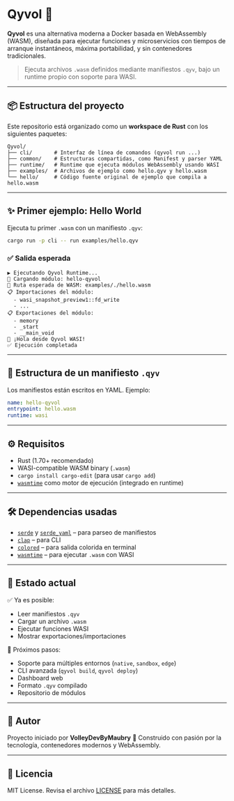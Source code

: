 # Qyvol 🚀

**Qyvol** es una alternativa moderna a Docker basada en WebAssembly (WASM), diseñada para ejecutar funciones y microservicios con tiempos de arranque instantáneos, máxima portabilidad, y sin contenedores tradicionales.

> Ejecuta archivos `.wasm` definidos mediante manifiestos `.qyv`, bajo un runtime propio con soporte para WASI.

---

## 📦 Estructura del proyecto

Este repositorio está organizado como un **workspace de Rust** con los siguientes paquetes:

```
Qyvol/
├── cli/       # Interfaz de línea de comandos (qyvol run ...)
├── common/    # Estructuras compartidas, como Manifest y parser YAML
├── runtime/   # Runtime que ejecuta módulos WebAssembly usando WASI
├── examples/  # Archivos de ejemplo como hello.qyv y hello.wasm
└── hello/     # Código fuente original de ejemplo que compila a hello.wasm
```

---

## ✨ Primer ejemplo: Hello World

Ejecuta tu primer `.wasm` con un manifiesto `.qyv`:

```sh
cargo run -p cli -- run examples/hello.qyv
```

### ✅ Salida esperada

```
▶ Ejecutando Qyvol Runtime...
🔧 Cargando módulo: hello-qyvol
📂 Ruta esperada de WASM: examples/./hello.wasm
📋 Importaciones del módulo:
  - wasi_snapshot_preview1::fd_write
  - ...
📋 Exportaciones del módulo:
  - memory
  - _start
  - __main_void
👋 ¡Hola desde Qyvol WASI!
✅ Ejecución completada
```

---

## 📄 Estructura de un manifiesto `.qyv`

Los manifiestos están escritos en YAML. Ejemplo:

```yaml
name: hello-qyvol
entrypoint: hello.wasm
runtime: wasi
```

---

## ⚙️ Requisitos

* Rust (1.70+ recomendado)
* WASI-compatible WASM binary (`.wasm`)
* `cargo install cargo-edit` (para usar `cargo add`)
* [`wasmtime`](https://github.com/bytecodealliance/wasmtime) como motor de ejecución (integrado en runtime)

---

## 🛠️ Dependencias usadas

* [`serde`](https://crates.io/crates/serde) y [`serde_yaml`](https://crates.io/crates/serde_yaml) – para parseo de manifiestos
* [`clap`](https://crates.io/crates/clap) – para CLI
* [`colored`](https://crates.io/crates/colored) – para salida colorida en terminal
* [`wasmtime`](https://crates.io/crates/wasmtime) – para ejecutar `.wasm` con WASI

---

## 📌 Estado actual

✅ Ya es posible:

* Leer manifiestos `.qyv`
* Cargar un archivo `.wasm`
* Ejecutar funciones WASI
* Mostrar exportaciones/importaciones

🧠 Próximos pasos:

* Soporte para múltiples entornos (`native`, `sandbox`, `edge`)
* CLI avanzada (`qyvol build`, `qyvol deploy`)
* Dashboard web
* Formato `.qyv` compilado
* Repositorio de módulos

---

## 🧙 Autor

Proyecto iniciado por **VolleyDevByMaubry**
🧠 Construido con pasión por la tecnología, contenedores modernos y WebAssembly.

---

## 📜 Licencia

MIT License. Revisa el archivo [LICENSE](LICENSE) para más detalles.
